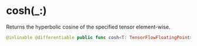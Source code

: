# cosh(\_:)

Returns the hyperbolic cosine of the specified tensor element-wise.

``` swift
@inlinable @differentiable public func cosh<T: TensorFlowFloatingPoint>(_ x: Tensor<T>) -> Tensor<T>
```
